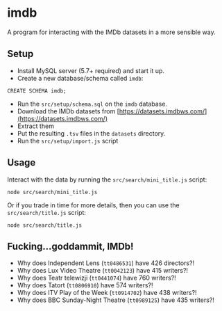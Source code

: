 # imdb

A program for interacting with the IMDb datasets in a more sensible way.

## Setup

- Install MySQL server (5.7+ required) and start it up.
- Create a new database/schema called `imdb`:

```
CREATE SCHEMA imdb;
```

- Run the `src/setup/schema.sql` on the `imdb` database.
- Download the IMDb datasets from [https://datasets.imdbws.com/](https://datasets.imdbws.com/)
- Extract them
- Put the resulting `.tsv` files in the `datasets` directory.
- Run the `src/setup/import.js` script

## Usage

Interact with the data by running the `src/search/mini_title.js` script:

```
node src/search/mini_title.js
```

Or if you trade in time for more details, then you can use the `src/search/title.js` script:

```
node src/search/title.js
```

## Fucking...goddammit, IMDb!

- Why does Independent Lens (`tt0486531`) have 426 directors?!
- Why does Lux Video Theatre (`tt0042123`) have 415 writers?!
- Why does Teatr telewizji (`tt0441074`) have 760 writers?!
- Why does Tatort (`tt0806910`) have 574 writers?!
- Why does ITV Play of the Week (`tt0914702`) have 438 writers?!
- Why does BBC Sunday-Night Theatre (`tt0989125`) have 435 writers?!